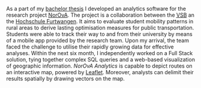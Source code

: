 As a part of my <a href="/pdfs/Thesis_Merz_Alexander.pdf" target="_blank">bachelor thesis</a> I developed an analytics software for the research project <a href="https://vm.baden-wuerttemberg.de/de/politik-zukunft/zukunftskonzepte/digitale-mobilitaet/mobiarch-bw/norova/" target="_blank"><abbr title="Nutzerorientierte Optimierung verkehrlicher Angebote">NorOvA</abbr></a>.
The project is a collaboration between the <a href="https://www.v-s-b.de/" target="_blank"><abbr title="Verkehrsverbund Schwarzwald-Baar">VSB</abbr></a> an the <a href="https://www.hs-furtwangen.de/en/" target="_blank">Hochschule Furtwangen</a>. It aims to evaluate student mobility patterns in rural areas to derive lasting optimisation measures for public transportation. Students were able to track their way to and from their university by means of a mobile app provided by the research team. Upon my arrival, the team faced the challenge to utilise their rapidly growing data for effective analyses. Within the next six month, I indepen&shy;dently worked on a Full Stack solution, tying together complex SQL queries and a web-based visualization of geographic information. <em>NorOvA Analytics</em> is capable to depict routes on an inter&shy;active map, powered by <a href="https://leafletjs.com/" target="_blank">Leaflet</a>. Moreover, analysts can delimit their results spatially by drawing vectors on the map.
